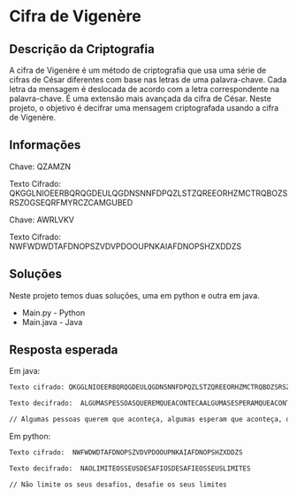 # Cifra de Vigenère

## Descrição da Criptografia

A cifra de Vigenère é um método de criptografia que usa uma série de cifras de César diferentes com base nas letras de uma palavra-chave. Cada letra da mensagem é deslocada de acordo com a letra correspondente na palavra-chave. É uma extensão mais avançada da cifra de César. Neste projeto, o objetivo é decifrar uma mensagem criptografada usando a cifra de Vigenère.


## Informações

Chave: QZAMZN 

Texto Cifrado: QKGGLNIOEERBQRQGDEULQGDNSNNFDPQZLSTZQREEORHZMCTRQBOZSRSZOGSEQRFMYRCZCAMGUBED

Chave: AWRLVKV 

Texto Cifrado: NWFWDWDTAFDNOPSZVDVPDOOUPNKAIAFDNOPSHZXDDZS

## Soluções
Neste projeto temos duas soluções, uma em python e outra em java.

- Main.py - Python
- Main.java - Java

## Resposta esperada
Em java:
```bash
Texto cifrado: QKGGLNIOEERBQRQGDEULQGDNSNNFDPQZLSTZQREEORHZMCTRQBOZSRSZOGSEQRFMYRCZCAMGUBED

Texto decifrado:  ALGUMASPESSOASQUEREMQUEACONTECAALGUMASESPERAMQUEACONTECAOUTRASFAZEMACONTECER

// Algumas pessoas querem que aconteça, algumas esperam que aconteça, outras fazem acontecer
 ```

 Em python:
 ```bash
Texto cifrado:  NWFWDWDTAFDNOPSZVDVPDOOUPNKAIAFDNOPSHZXDDZS

Texto decifrado:  NAOLIMITEOSSEUSDESAFIOSDESAFIEOSSEUSLIMITES

// Não limite os seus desafios, desafie os seus limites
 ```